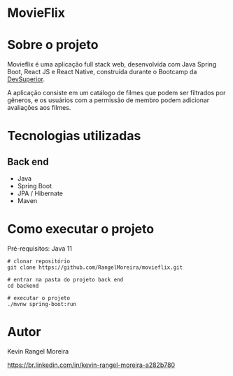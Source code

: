 # MovieFlix

# Sobre o projeto

Movieflix é uma aplicação full stack web, desenvolvida com Java Spring Boot, React JS e React Native, construída durante o Bootcamp da [DevSuperior](https://devsuperior.com/).

A aplicação consiste em um catálogo de filmes que podem ser filtrados por gêneros, e os usuários com a permissão de membro podem adicionar avaliações aos filmes.

# Tecnologias utilizadas

## Back end

- Java
- Spring Boot
- JPA / Hibernate
- Maven

# Como executar o projeto

Pré-requisitos: Java 11

```
# clonar repositório
git clone https://github.com/RangelMoreira/movieflix.git

# entrar na pasta do projeto back end
cd backend

# executar o projeto
./mvnw spring-boot:run
```

# Autor

Kevin Rangel Moreira

https://br.linkedin.com/in/kevin-rangel-moreira-a282b780